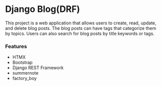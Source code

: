 # Django Blog(DRF)

This project is a web application that allows users to create, read, update, and delete blog posts. The blog posts can have tags that categorize them by topics. Users can also search for blog posts by title keywords or tags.

### Features

- HTMX
- Bootstrap
- Django REST Framework
- summernote
- factory_boy

